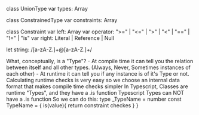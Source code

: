 
class UnionType
    var types: Array<ConstrainedType>

class ConstrainedType
    var constraints: Array<Constraint>

class Constraint
    var left: Array<Id>
    var operator: ">=" | "<=" | ">" | "<" | "==" | "!=" | "is"
    var right: Literal | Reference | Null

let string: /[a-zA-Z\.]+@[a-zA-Z\.]+/

What, conceptually, is a "Type"?
    - At compile time it can tell you the relation between itself and all other types. (Always, Never, Sometimes instances of each other)
    - At runtime it can tell you if any instance is of it's Type or not.
    Calculating runtime checks is very easy so we choose an internal data format that makes compile time checks simpler
In Typescript,
    Classes are runtime "Types", and they have a .is function
    Typescript Types can NOT have a .is function
        So we can do this:
            type _TypeName = number
            const TypeName = { is(value){ return constraint checkes } }

